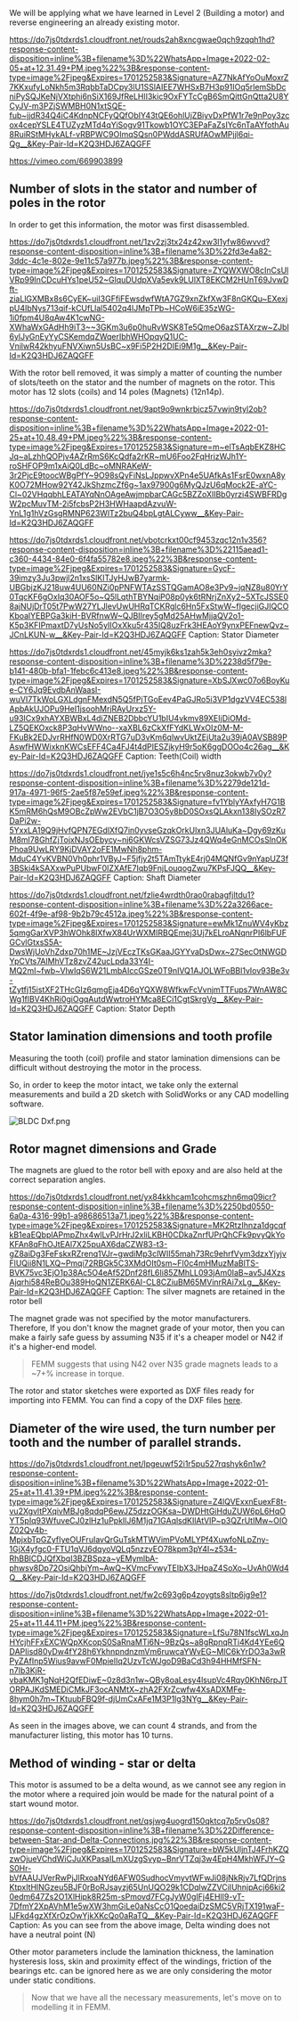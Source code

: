 We will be applying what we have learned in Level 2 (Building a motor) and reverse engineering an already existing motor.

https://do7js0tdxrds1.cloudfront.net/rouds2ah8xncgwae0qch9zqqh1hd?response-content-disposition=inline%3B+filename%3D%22WhatsApp+Image+2022-02-05+at+12.31.49+PM.jpeg%22%3B&response-content-type=image%2Fjpeg&Expires=1701252583&Signature=AZ7NkAfYoOuMoxrZ7KKxufyLoNkh5m3RqbbTaDCpy3lU1SSlAIEE7WHSxB7H3p91IOq5rlemSbDcniPySQJKeNjVXtphi6nSiX169JfReLHlI3kic9OxFYTcCgB6SmQittGnQtta2U8YCyJV-m3PZjSWMBH0N1xtSQE-fub~jjdR34Q4iC4KdnpNCFyQQfObIY43tQE6ohlUjZBiyvDxPfW1r7e9nPoy3zcox4cepYSLE4TUZyzMTd4qYiSogv91Tkowb1OYC3EPaFaZsIYc6nTaAYfothAu8RuiRStMHykALf-vRBPWC9OImqSQsn0PWddASRUfAOwMPjjl6qi-Qg__&Key-Pair-Id=K2Q3HDJ6ZAQGFF

https://vimeo.com/669903899

## Number of slots in the stator and number of poles in the rotor

In order to get this information, the motor was first disassembled.

https://do7js0tdxrds1.cloudfront.net/1zv2zj3tx24z42xw3l1yfw86wvvd?response-content-disposition=inline%3B+filename%3D%22fd3e4a82-3ddc-4c1e-802e-9e11c57a977b.jpeg%22%3B&response-content-type=image%2Fjpeg&Expires=1701252583&Signature=ZYQWXWO8cInCsUlVRp99InCDcuHYs1peU52~GlquDUdpXVa5evk9LUlXT8EKCM2HUnT69JvwDft-ziaLlGXMBx8s6CyEK~uiI3GFfiFEwsdwfWtA7GZ9xnZkfXw3F8nGKQu~EXexjpU4IbNys713qif-kCUfLlal5402q4lJMpTPb~HCoW6iE35zWG-1i0fpm4U8qAw4K1cwNG-XWhaWxGAdHh9iT3~~3GKm3u6p0huRvWSK8Te5QmeO6azSTAXrzw~ZJbI6ylJyGnEyYyCSKemdqZWqerIbhWHOpqyQ1UC-VnilwR42khyuFNVXiwn5UsBC~x9Fi5P2H2DIEi9M1g__&Key-Pair-Id=K2Q3HDJ6ZAQGFF

With the rotor bell removed, it was simply a matter of counting the number of slots/teeth on the stator and the number of magnets on the rotor. This motor has 12 slots (coils) and 14 poles (Magnets) (12n14p).

https://do7js0tdxrds1.cloudfront.net/9apt9o9wnkrbjcz57vwjn9tyl2ob?response-content-disposition=inline%3B+filename%3D%22WhatsApp+Image+2022-01-25+at+10.48.49+PM.jpeg%22%3B&response-content-type=image%2Fjpeg&Expires=1701252583&Signature=m~elTsAqbEKZ8HCJq~aLzhhQOPjv4AZrRmS6KcQdfa2rKR~mU6Foo2FqHrjzWJh1Y-roSHFOP9m1xAiQ0LdBc~oMNRAKeW-3r2PjcE9toocWBgPfY~9O98sQyFiNsLJppwvXPn4e5UAfkAs1FsrE0wxnA8yK0O72MHow92Y42JkShzmcZf6g~1ax97900g6MyQJzU6qMock2E-aYC-Cl~02VHqqbhLEATAYqNnOAgeAwjmpbarCAGc5BZZoXlIBb0yrzi4SWBFRDgW2pcMuvTM-2i5fcbsP2H3HWHaapdAzvuW-YnL1g1hVzGsgRMNP623WlTz2buQ4bpLgtALCyww__&Key-Pair-Id=K2Q3HDJ6ZAQGFF

https://do7js0tdxrds1.cloudfront.net/vbotcrkxt00cf9453zqc12n1v356?response-content-disposition=inline%3B+filename%3D%22115aead1-c360-4434-84e0-6f4fa55782e8.jpeg%22%3B&response-content-type=image%2Fjpeg&Expires=1701252583&Signature=GycF-39imzy3Ju3pwjl2n1xsSlKITJyHJwB7yarmk-UBGbjzKJ218uw4UU60NZi0pPNFWTAzSSTQGamAO8e3Pv9~jqNZ8u80YrY0TqcKF6gOxIq30AOF5o~Q5lLqthTBYNqiP08p0yk6tRNrjZnXy2~5XTcJSSE08ajNUjDrT05t7PwW27YLJlevUwUHRqTCKRglc6Hn5FxStwW~fIgecjiGJIQCOKboalYEBPGa3kiH-BVRfnwW~QJBIIrey5gMd25AHwMjjaQV2o1-K5p3KFIPmaxtD7yUsNo5yIIOxXku5r435IQ8uzFrk3HEAoY9ynxPEFnewQvz~JCnLKUN-w__&Key-Pair-Id=K2Q3HDJ6ZAQGFF
Caption: Stator Diameter

https://do7js0tdxrds1.cloudfront.net/45myjk6ks1zah5k3eh0syivz2mka?response-content-disposition=inline%3B+filename%3D%2238d5f79e-b141-480b-bfa1-1febc6c413e8.jpeg%22%3B&response-content-type=image%2Fjpeg&Expires=1701252583&Signature=XbSJXwc07o6BoyKue-CY6Jq9EvdbAnWaasI-wuVI7TkWoLGXLdgnFMexdN5Q5fPjTGoEev4PaGJRo5i3VP1dgzVV4EC538lApbAkUJOPu9HeI1jsoohMrjRAyUrxz5Y-u93ICx9xhAYXBWBxL4diZNEB2DbbcYU1bIU4vkmv89XEIjDiOMd-LZ5QEKOxck8P3qHvWWno--xaXBL6zCkXfFYdKLWxOIz0M-M-FKuBk2EDJvrRHfN0WD0XrRTG7uD3vKm6qlwvUktZEjUta2u39jA0AVSB89PAswfHWWixknKWCsEFF4Ca4FJ4t4dPIESZjkyH9r5oK6ggDOOo4c26ag__&Key-Pair-Id=K2Q3HDJ6ZAQGFF
Caption: Teeth(Coil) width

https://do7js0tdxrds1.cloudfront.net/jye1s5c6h4nc5rv8nuz3okwb7v0y?response-content-disposition=inline%3B+filename%3D%2279de121d-917a-4971-96f5-2ae5f87e59ef.jpeg%22%3B&response-content-type=image%2Fjpeg&Expires=1701252583&Signature=fv1YblyYAxfyH7G1BK5mRM6hQsM9OBcZpWw2EVbC1jB7O3O5y8bD0SOxsQLAkxn138IySOzR7DaPi2w-5YxxLA19Q9jHvfQPN7EGdlXfQ7in0yvseGzqkOrkUlxn3JUAluKa~Dgy69zKuM8mI78GhfZjTojxNJsOEbycy~nj6GKWcsVZSG73Jz4QWq4eGnMCOsSlnOKPhoa9UwLRY9KjDVAY2oFE1MwNh8phm-MduC4YvKVBN0Vh0phr1VByJ~F5jfjy2t5TAmTtykE4rj04MQNfGv9nYapUZ3f3BSki4kSAXxwPuPUbwF0IZXAfE7Iqb9FnjLouqogZwu7KPsFJQQ__&Key-Pair-Id=K2Q3HDJ6ZAQGFF
Caption: Shaft Diameter

https://do7js0tdxrds1.cloudfront.net/fzlie4wrdth0rao0rabagfjltdu1?response-content-disposition=inline%3B+filename%3D%22a3266ace-602f-4f9e-af98-9b2b79c4512a.jpeg%22%3B&response-content-type=image%2Fjpeg&Expires=1701252583&Signature=ewMk1ZnuWV4yKbz5qmgGarXVP3hWOhk8lXfwX84UrWXMIRBQEmej3Uj7kELroANqnrPI6lbFUFGCvlGtxsS5A-DwsWjUoVhZdxp70h1ME~JzjVEczTKsGKaaJGYYvaDsDwx~27SecOtNWGDYpCVts7AIMhVTz8zvZ42ucLpda33Y4I-MQ2mI~fwb~VIwIqS6W21LmbAIccGSze0T9nIVQ1AJOLWFoBBl1vIov93Be3v-tZytfj15istXF2THcGIz6qmgEja4D6qYQXW8WfkwFcVvnjmTTFups7WnAW8CWg1flBV4KhRi0giOgqAutdWwtroHYMca8ECi1CgtSkrgVg__&Key-Pair-Id=K2Q3HDJ6ZAQGFF
Caption: Stator Depth

## Stator lamination dimensions and tooth profile

Measuring the tooth (coil) profile and stator lamination dimensions can be difficult without destroying the motor in the process.

So, in order to keep the motor intact, we take only the external measurements and build a 2D sketch with SolidWorks or any CAD modelling software.

![BLDC Dxf.png](https://www.pupilfirst.school/markdown_attachments/4524/si7ax4dBErOExJpSvq3sfQ)

## Rotor magnet dimensions and Grade

The magnets are glued to the rotor bell with epoxy and are also held at the correct separation angles.

https://do7js0tdxrds1.cloudfront.net/yx84kkhcam1cohcmszhn6mq09icr?response-content-disposition=inline%3B+filename%3D%2250bd0550-6a0a-4316-99b1-a98686513a71.jpeg%22%3B&response-content-type=image%2Fjpeg&Expires=1701252583&Signature=MK2RtzIhnza1dgcqfkB1eaEQbplAPmpZhx4wlLvPJrHrJ2xliLKBH0CDkaZnrfUPrQhCFk9pvyQkYoKFAn8qFhOJtEAl7X25puAX6daCZW83-t3-gZ8aiDg3FeFskxRZrenq1VJr~gwdiMp3clWII55mah73Rc9ehrfVym3dzxYjyjvFlUQii8N1LXQ~Pmqi72RBGk5C3XMdOIt0sm~FI0c4mHMuzMaBlTS-BVK75vc3EjO1p38Ac5O4eAf52Dnf28fL6Ii85ZMhLL093jAm0IaB~av5J4XzsAjqrhi584ReBOu389HoQN1ZERK6AI-CL8CZiuBM65MVinrRAi7xLg__&Key-Pair-Id=K2Q3HDJ6ZAQGFF
Caption: The silver magnets are retained in the rotor bell

The magnet grade was not specified by the motor manufacturers. Therefore, If you don't know the magnet grade of your motor, then you can make a fairly safe guess by assuming N35 if it's a cheaper model or N42 if it's a higher-end model. 

> FEMM suggests that using N42 over N35 grade magnets leads to a ~7+% increase in torque.

The rotor and stator sketches were exported as DXF files ready for importing into FEMM. You can find a copy of the DXF files [here](https://www.pupilfirst.school/markdown_attachments/4525/g30dWlzV2i4WrZK5BohWxA).

## Diameter of the wire used, the turn number per tooth and the number of parallel strands.

https://do7js0tdxrds1.cloudfront.net/lpgeuwf52i1r5pu527rqshyk6n1w?response-content-disposition=inline%3B+filename%3D%22WhatsApp+Image+2022-01-25+at+11.41.39+PM.jpeg%22%3B&response-content-type=image%2Fjpeg&Expires=1701252583&Signature=Z4lQVExxnEuexF8t-vu2XgvltPXqivMBJg8qdqP6ewJZ5dzzOGKsa~DWDHtGiHduZUW6pL6HqOYT5pIq93WfuveCJ0zlHz1uPpkIlJ6M1jq71GAqlsdKIlAtVIP~p3QZrUtIMw~OIOZ02Qv4b-MpjxbTpGZyfIyeOUFruIavQrGuTskMTWVimPVoMLYPf4XuwfoNLpZny-1GjX4yfgc0-FTU1qVJ6dqyoVQLq5nzzvEO78kpm3pY4I~z534-RhBBlCDJQfXbqI3BZBSpza~yEMymlbA-phwsv8Dp72OsiQhbjYm~AwQ~KVmcFvwyTEIbX3JHpaZ4SoXo~UvAh0Wd4Q__&Key-Pair-Id=K2Q3HDJ6ZAQGFF

https://do7js0tdxrds1.cloudfront.net/fw2c693g6p4zoygts8sltp6jg9e1?response-content-disposition=inline%3B+filename%3D%22WhatsApp+Image+2022-01-25+at+11.44.11+PM.jpeg%22%3B&response-content-type=image%2Fjpeg&Expires=1701252583&Signature=LfSu78N1fscWLxqJnHYcjhFFxEXCWQpXKcopS0SaRnaMTi6N~9BzQs~a8gRpnqRTi4Kd4YEe6QDAPIisd80yDw4fY28h6YkhnpndnzmVm6ruwcaYWvEG~MlC6kYrDO3a3wRPyZAfInp5Wius9avwF0MpielIq2UzvTcWJgoD9BaCd3h94HHMfSFN-n7Ib3KjR-vbaKMK1gNqH2QfEDiwE~0z8d3n1w~QBy8oaLesy4lsupVc4Rqy0KhN6rpJTORPAJKdSMEDiCMkJF3ocANMtX~zhA2FXrZcwfw4XsADXMFe-8hym0h7m~TKtuubFBQ9f-djUmCxAFe1M3P1lg3NYg__&Key-Pair-Id=K2Q3HDJ6ZAQGFF

As seen in the images above, we can count 4 strands, and from the manufacturer listing, this motor has 10 turns.

## Method of winding - star or delta

This motor is assumed to be a delta wound, as we cannot see any region in the motor where a required join would be made for the natural point of a start wound motor.

https://do7js0tdxrds1.cloudfront.net/qsjwg4uogrd150qktcq7p5rv0s08?response-content-disposition=inline%3B+filename%3D%22Difference-between-Star-and-Delta-Connections.jpg%22%3B&response-content-type=image%2Fjpeg&Expires=1701252583&Signature=bW5kUljnTJ4FrhKZQzwOjueVChdWiCJuXKPasaILmXUzgSvyp~BnrVTZqj3w4EpH4MkhWFJY~GS0Hr-bVfAAUJVerRwPjJlRxoaNYd6AFW0SudhocVmyvtWFwJi08jNkRjv7LfQDrjnsKtpxItHlNGzeu5BJF0rBoRJsayzj65UnUQO29k1CDqlwZZVCiIUhnjpAcj66ki20edm647Zs2O1XlHipk8R25m-sPmovd7FCgJyW0gIFj4EHlI9-vT-7DfmY2XpAVhM1e5wXW3hmGiLe0aNsCcO1QoedaiDzSMC5VRjTX191waF-lJFkd4gzXfXrOzOwYjkXKcQo0aRaTQ__&Key-Pair-Id=K2Q3HDJ6ZAQGFF
Caption: As you can see from the above image, Delta winding does not have a neutral point (N)

Other motor parameters include the lamination thickness, the lamination hysteresis loss, skin and proximity effect of the windings, friction of the bearings etc. can be ignored here as we are only considering the motor under static conditions.

>Now that we have all the necessary measurements, let's move on to modelling it in FEMM.